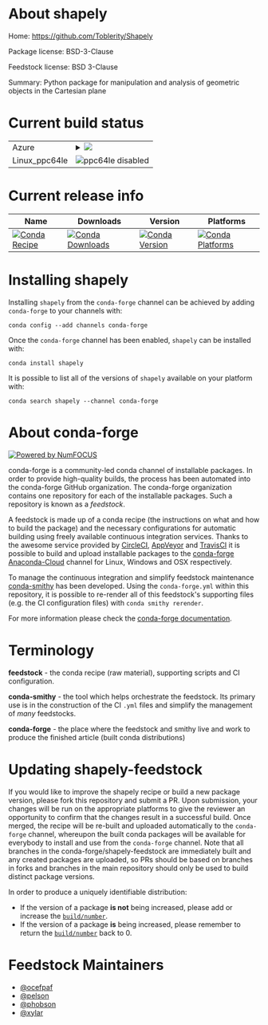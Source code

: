 About shapely
=============

Home: https://github.com/Toblerity/Shapely

Package license: BSD-3-Clause

Feedstock license: BSD 3-Clause

Summary: Python package for manipulation and analysis of geometric objects in the Cartesian plane



Current build status
====================


<table>
    
  <tr>
    <td>Azure</td>
    <td>
      <details>
        <summary>
          <a href="https://dev.azure.com/conda-forge/feedstock-builds/_build/latest?definitionId=1906&branchName=master">
            <img src="https://dev.azure.com/conda-forge/feedstock-builds/_apis/build/status/shapely-feedstock?branchName=master">
          </a>
        </summary>
        <table>
          <thead><tr><th>Variant</th><th>Status</th></tr></thead>
          <tbody><tr>
              <td>linux_numpy1.14python3.6.____cpython</td>
              <td>
                <a href="https://dev.azure.com/conda-forge/feedstock-builds/_build/latest?definitionId=1906&branchName=master">
                  <img src="https://dev.azure.com/conda-forge/feedstock-builds/_apis/build/status/shapely-feedstock?branchName=master&jobName=linux&configuration=linux_numpy1.14python3.6.____cpython" alt="variant">
                </a>
              </td>
            </tr><tr>
              <td>linux_numpy1.14python3.7.____cpython</td>
              <td>
                <a href="https://dev.azure.com/conda-forge/feedstock-builds/_build/latest?definitionId=1906&branchName=master">
                  <img src="https://dev.azure.com/conda-forge/feedstock-builds/_apis/build/status/shapely-feedstock?branchName=master&jobName=linux&configuration=linux_numpy1.14python3.7.____cpython" alt="variant">
                </a>
              </td>
            </tr><tr>
              <td>linux_numpy1.14python3.8.____cpython</td>
              <td>
                <a href="https://dev.azure.com/conda-forge/feedstock-builds/_build/latest?definitionId=1906&branchName=master">
                  <img src="https://dev.azure.com/conda-forge/feedstock-builds/_apis/build/status/shapely-feedstock?branchName=master&jobName=linux&configuration=linux_numpy1.14python3.8.____cpython" alt="variant">
                </a>
              </td>
            </tr><tr>
              <td>linux_numpy1.18python3.6.____73_pypy</td>
              <td>
                <a href="https://dev.azure.com/conda-forge/feedstock-builds/_build/latest?definitionId=1906&branchName=master">
                  <img src="https://dev.azure.com/conda-forge/feedstock-builds/_apis/build/status/shapely-feedstock?branchName=master&jobName=linux&configuration=linux_numpy1.18python3.6.____73_pypy" alt="variant">
                </a>
              </td>
            </tr><tr>
              <td>osx_numpy1.14python3.6.____cpython</td>
              <td>
                <a href="https://dev.azure.com/conda-forge/feedstock-builds/_build/latest?definitionId=1906&branchName=master">
                  <img src="https://dev.azure.com/conda-forge/feedstock-builds/_apis/build/status/shapely-feedstock?branchName=master&jobName=osx&configuration=osx_numpy1.14python3.6.____cpython" alt="variant">
                </a>
              </td>
            </tr><tr>
              <td>osx_numpy1.14python3.7.____cpython</td>
              <td>
                <a href="https://dev.azure.com/conda-forge/feedstock-builds/_build/latest?definitionId=1906&branchName=master">
                  <img src="https://dev.azure.com/conda-forge/feedstock-builds/_apis/build/status/shapely-feedstock?branchName=master&jobName=osx&configuration=osx_numpy1.14python3.7.____cpython" alt="variant">
                </a>
              </td>
            </tr><tr>
              <td>osx_numpy1.14python3.8.____cpython</td>
              <td>
                <a href="https://dev.azure.com/conda-forge/feedstock-builds/_build/latest?definitionId=1906&branchName=master">
                  <img src="https://dev.azure.com/conda-forge/feedstock-builds/_apis/build/status/shapely-feedstock?branchName=master&jobName=osx&configuration=osx_numpy1.14python3.8.____cpython" alt="variant">
                </a>
              </td>
            </tr><tr>
              <td>osx_numpy1.18python3.6.____73_pypy</td>
              <td>
                <a href="https://dev.azure.com/conda-forge/feedstock-builds/_build/latest?definitionId=1906&branchName=master">
                  <img src="https://dev.azure.com/conda-forge/feedstock-builds/_apis/build/status/shapely-feedstock?branchName=master&jobName=osx&configuration=osx_numpy1.18python3.6.____73_pypy" alt="variant">
                </a>
              </td>
            </tr><tr>
              <td>win_python3.6.____cpython</td>
              <td>
                <a href="https://dev.azure.com/conda-forge/feedstock-builds/_build/latest?definitionId=1906&branchName=master">
                  <img src="https://dev.azure.com/conda-forge/feedstock-builds/_apis/build/status/shapely-feedstock?branchName=master&jobName=win&configuration=win_python3.6.____cpython" alt="variant">
                </a>
              </td>
            </tr><tr>
              <td>win_python3.7.____cpython</td>
              <td>
                <a href="https://dev.azure.com/conda-forge/feedstock-builds/_build/latest?definitionId=1906&branchName=master">
                  <img src="https://dev.azure.com/conda-forge/feedstock-builds/_apis/build/status/shapely-feedstock?branchName=master&jobName=win&configuration=win_python3.7.____cpython" alt="variant">
                </a>
              </td>
            </tr><tr>
              <td>win_python3.8.____cpython</td>
              <td>
                <a href="https://dev.azure.com/conda-forge/feedstock-builds/_build/latest?definitionId=1906&branchName=master">
                  <img src="https://dev.azure.com/conda-forge/feedstock-builds/_apis/build/status/shapely-feedstock?branchName=master&jobName=win&configuration=win_python3.8.____cpython" alt="variant">
                </a>
              </td>
            </tr>
          </tbody>
        </table>
      </details>
    </td>
  </tr>
  <tr>
    <td>Linux_ppc64le</td>
    <td>
      <img src="https://img.shields.io/badge/ppc64le-disabled-lightgrey.svg" alt="ppc64le disabled">
    </td>
  </tr>
</table>

Current release info
====================

| Name | Downloads | Version | Platforms |
| --- | --- | --- | --- |
| [![Conda Recipe](https://img.shields.io/badge/recipe-shapely-green.svg)](https://anaconda.org/conda-forge/shapely) | [![Conda Downloads](https://img.shields.io/conda/dn/conda-forge/shapely.svg)](https://anaconda.org/conda-forge/shapely) | [![Conda Version](https://img.shields.io/conda/vn/conda-forge/shapely.svg)](https://anaconda.org/conda-forge/shapely) | [![Conda Platforms](https://img.shields.io/conda/pn/conda-forge/shapely.svg)](https://anaconda.org/conda-forge/shapely) |

Installing shapely
==================

Installing `shapely` from the `conda-forge` channel can be achieved by adding `conda-forge` to your channels with:

```
conda config --add channels conda-forge
```

Once the `conda-forge` channel has been enabled, `shapely` can be installed with:

```
conda install shapely
```

It is possible to list all of the versions of `shapely` available on your platform with:

```
conda search shapely --channel conda-forge
```


About conda-forge
=================

[![Powered by NumFOCUS](https://img.shields.io/badge/powered%20by-NumFOCUS-orange.svg?style=flat&colorA=E1523D&colorB=007D8A)](http://numfocus.org)

conda-forge is a community-led conda channel of installable packages.
In order to provide high-quality builds, the process has been automated into the
conda-forge GitHub organization. The conda-forge organization contains one repository
for each of the installable packages. Such a repository is known as a *feedstock*.

A feedstock is made up of a conda recipe (the instructions on what and how to build
the package) and the necessary configurations for automatic building using freely
available continuous integration services. Thanks to the awesome service provided by
[CircleCI](https://circleci.com/), [AppVeyor](https://www.appveyor.com/)
and [TravisCI](https://travis-ci.com/) it is possible to build and upload installable
packages to the [conda-forge](https://anaconda.org/conda-forge)
[Anaconda-Cloud](https://anaconda.org/) channel for Linux, Windows and OSX respectively.

To manage the continuous integration and simplify feedstock maintenance
[conda-smithy](https://github.com/conda-forge/conda-smithy) has been developed.
Using the ``conda-forge.yml`` within this repository, it is possible to re-render all of
this feedstock's supporting files (e.g. the CI configuration files) with ``conda smithy rerender``.

For more information please check the [conda-forge documentation](https://conda-forge.org/docs/).

Terminology
===========

**feedstock** - the conda recipe (raw material), supporting scripts and CI configuration.

**conda-smithy** - the tool which helps orchestrate the feedstock.
                   Its primary use is in the construction of the CI ``.yml`` files
                   and simplify the management of *many* feedstocks.

**conda-forge** - the place where the feedstock and smithy live and work to
                  produce the finished article (built conda distributions)


Updating shapely-feedstock
==========================

If you would like to improve the shapely recipe or build a new
package version, please fork this repository and submit a PR. Upon submission,
your changes will be run on the appropriate platforms to give the reviewer an
opportunity to confirm that the changes result in a successful build. Once
merged, the recipe will be re-built and uploaded automatically to the
`conda-forge` channel, whereupon the built conda packages will be available for
everybody to install and use from the `conda-forge` channel.
Note that all branches in the conda-forge/shapely-feedstock are
immediately built and any created packages are uploaded, so PRs should be based
on branches in forks and branches in the main repository should only be used to
build distinct package versions.

In order to produce a uniquely identifiable distribution:
 * If the version of a package **is not** being increased, please add or increase
   the [``build/number``](https://conda.io/docs/user-guide/tasks/build-packages/define-metadata.html#build-number-and-string).
 * If the version of a package **is** being increased, please remember to return
   the [``build/number``](https://conda.io/docs/user-guide/tasks/build-packages/define-metadata.html#build-number-and-string)
   back to 0.

Feedstock Maintainers
=====================

* [@ocefpaf](https://github.com/ocefpaf/)
* [@pelson](https://github.com/pelson/)
* [@phobson](https://github.com/phobson/)
* [@xylar](https://github.com/xylar/)

